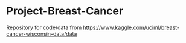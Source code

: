 # Project-Breast-Cancer
Repository for code/data from https://www.kaggle.com/uciml/breast-cancer-wisconsin-data/data
